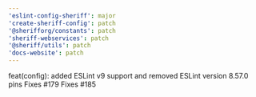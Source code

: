 ```yaml
---
'eslint-config-sheriff': major
'create-sheriff-config': patch
'@sherifforg/constants': patch
'sheriff-webservices': patch
'@sheriff/utils': patch
'docs-website': patch
---
```


feat(config): added ESLint v9 support and removed ESLint version 8.57.0 pins
Fixes #179
Fixes #185
